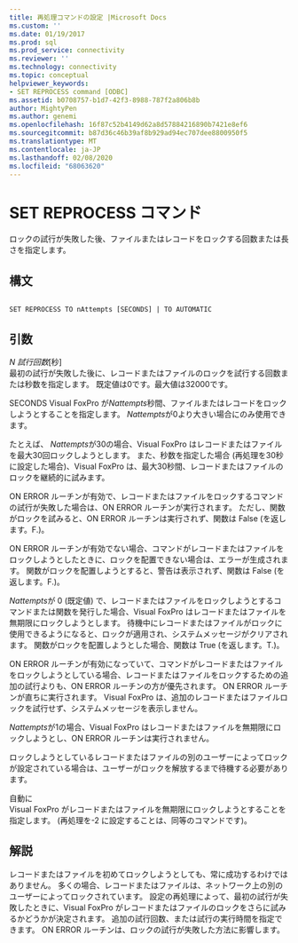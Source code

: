 ```yaml
---
title: 再処理コマンドの設定 |Microsoft Docs
ms.custom: ''
ms.date: 01/19/2017
ms.prod: sql
ms.prod_service: connectivity
ms.reviewer: ''
ms.technology: connectivity
ms.topic: conceptual
helpviewer_keywords:
- SET REPROCESS command [ODBC]
ms.assetid: b0708757-b1d7-42f3-8988-787f2a806b8b
author: MightyPen
ms.author: genemi
ms.openlocfilehash: 16f87c52b4149d62a8d57884216890b7421e8ef6
ms.sourcegitcommit: b87d36c46b39af8b929ad94ec707dee8800950f5
ms.translationtype: MT
ms.contentlocale: ja-JP
ms.lasthandoff: 02/08/2020
ms.locfileid: "68063620"
---
```

# <a name="set-reprocess-command"></a>SET REPROCESS コマンド
ロックの試行が失敗した後、ファイルまたはレコードをロックする回数または長さを指定します。  
  
## <a name="syntax"></a>構文  
  
```  
  
SET REPROCESS TO nAttempts [SECONDS] | TO AUTOMATIC  
```  
  
## <a name="arguments"></a>引数  
 *N 試行回数*[秒]  
 最初の試行が失敗した後に、レコードまたはファイルのロックを試行する回数または秒数を指定します。 既定値は0です。最大値は32000です。  
  
 SECONDS Visual FoxPro が*Nattempts*秒間、ファイルまたはレコードをロックしようとすることを指定します。 *Nattempts*が0より大きい場合にのみ使用できます。  
  
 たとえば、 *Nattempts*が30の場合、Visual FoxPro はレコードまたはファイルを最大30回ロックしようとします。 また、秒数を指定した場合 (再処理を30秒に設定した場合)、Visual FoxPro は、最大30秒間、レコードまたはファイルのロックを継続的に試みます。  
  
 ON ERROR ルーチンが有効で、レコードまたはファイルをロックするコマンドの試行が失敗した場合は、ON ERROR ルーチンが実行されます。 ただし、関数がロックを試みると、ON ERROR ルーチンは実行されず、関数は False (を返します。F.)。  
  
 ON ERROR ルーチンが有効でない場合、コマンドがレコードまたはファイルをロックしようとしたときに、ロックを配置できない場合は、エラーが生成されます。 関数がロックを配置しようとすると、警告は表示されず、関数は False (を返します。F.)。  
  
 *Nattempts*が 0 (既定値) で、レコードまたはファイルをロックしようとするコマンドまたは関数を発行した場合、Visual FoxPro はレコードまたはファイルを無期限にロックしようとします。 待機中にレコードまたはファイルがロックに使用できるようになると、ロックが適用され、システムメッセージがクリアされます。 関数がロックを配置しようとした場合、関数は True (を返します。T.)。  
  
 ON ERROR ルーチンが有効になっていて、コマンドがレコードまたはファイルをロックしようとしている場合、レコードまたはファイルをロックするための追加の試行よりも、ON ERROR ルーチンの方が優先されます。 ON ERROR ルーチンが直ちに実行されます。 Visual FoxPro は、追加のレコードまたはファイルロックを試行せず、システムメッセージを表示しません。  
  
 *Nattempts*が1の場合、Visual FoxPro はレコードまたはファイルを無期限にロックしようとし、ON ERROR ルーチンは実行されません。  
  
 ロックしようとしているレコードまたはファイルの別のユーザーによってロックが設定されている場合は、ユーザーがロックを解放するまで待機する必要があります。  
  
 自動に  
 Visual FoxPro がレコードまたはファイルを無期限にロックしようとすることを指定します。 (再処理を-2 に設定することは、同等のコマンドです)。  
  
## <a name="remarks"></a>解説  
 レコードまたはファイルを初めてロックしようとしても、常に成功するわけではありません。 多くの場合、レコードまたはファイルは、ネットワーク上の別のユーザーによってロックされています。 設定の再処理によって、最初の試行が失敗したときに、Visual FoxPro がレコードまたはファイルのロックをさらに試みるかどうかが決定されます。 追加の試行回数、または試行の実行時間を指定できます。 ON ERROR ルーチンは、ロックの試行が失敗した方法に影響します。
